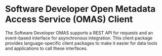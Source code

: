 <!-- SPDX-License-Identifier: Apache-2.0 -->

# Software Developer Open Metadata Access Service (OMAS) Client

The Software Developer OMAS supports a REST API for requests and an event-based
interface for asynchronous integration.  This client
package provides language-specific client packages to make it easier
for data tools and applications to call these interfaces.